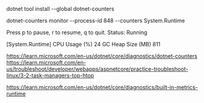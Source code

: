 dotnet tool install --global dotnet-counters

dotnet-counters monitor --process-id 848 --counters System.Runtime



Press p to pause, r to resume, q to quit.
  Status: Running

[System.Runtime]
    CPU Usage (%)                                 24
    GC Heap Size (MB)                            811

https://learn.microsoft.com/en-us/dotnet/core/diagnostics/dotnet-counters
https://learn.microsoft.com/en-us/troubleshoot/developer/webapps/aspnetcore/practice-troubleshoot-linux/3-2-task-managers-top-htop

https://learn.microsoft.com/en-us/dotnet/core/diagnostics/built-in-metrics-runtime
